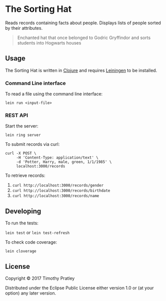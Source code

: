 # The Sorting Hat

Reads records containing facts about people.
Displays lists of people sorted by their attributes.

>Enchanted hat that once belonged to Godric Gryffindor and sorts students into Hogwarts houses

## Usage

The Sorting Hat is written in [Clojure](https://www.clojure.org/) and requires [Leiningen](https://leiningen.org/) to be installed.

### Command Line interface

To read a file using the command line interface:

`lein run <input-file>`


### REST API

Start the server:

`lein ring server`

To submit records via curl:

```
curl -X POST \
     -H 'Content-Type: application/text' \
     -d 'Potter, Harry, male, green, 1/1/1985' \
     localhost:3000/records
```

To retrieve records:

1. `curl http://localhost:3000/records/gender`
2. `curl http://localhost:3000/records/birthdate`
3. `curl http://localhost:3000/records/name`

## Developing

To run the tests:

`lein test` or `lein test-refresh`

To check code coverage:

`lein cloverage`


## License

Copyright © 2017 Timothy Pratley

Distributed under the Eclipse Public License either version 1.0 or (at
your option) any later version.
